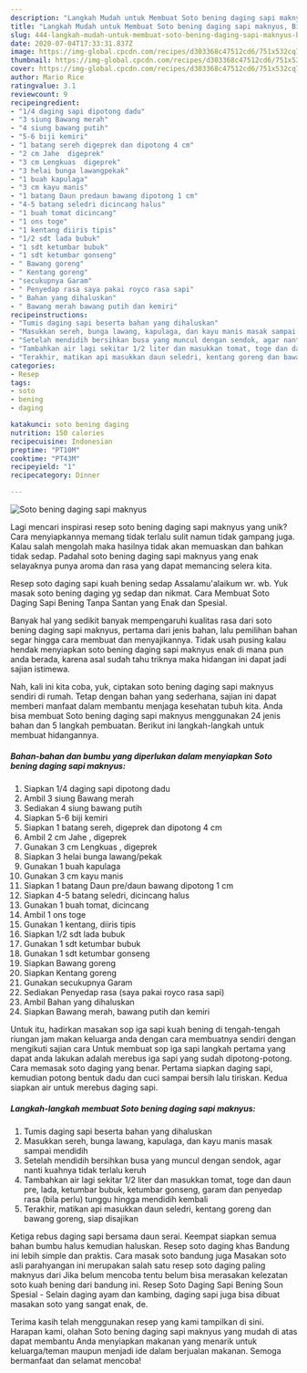 ```yaml
---
description: "Langkah Mudah untuk Membuat Soto bening daging sapi maknyus, Bikin Ngiler"
title: "Langkah Mudah untuk Membuat Soto bening daging sapi maknyus, Bikin Ngiler"
slug: 444-langkah-mudah-untuk-membuat-soto-bening-daging-sapi-maknyus-bikin-ngiler
date: 2020-07-04T17:33:31.837Z
image: https://img-global.cpcdn.com/recipes/d303368c47512cd6/751x532cq70/soto-bening-daging-sapi-maknyus-foto-resep-utama.jpg
thumbnail: https://img-global.cpcdn.com/recipes/d303368c47512cd6/751x532cq70/soto-bening-daging-sapi-maknyus-foto-resep-utama.jpg
cover: https://img-global.cpcdn.com/recipes/d303368c47512cd6/751x532cq70/soto-bening-daging-sapi-maknyus-foto-resep-utama.jpg
author: Mario Rice
ratingvalue: 3.1
reviewcount: 9
recipeingredient:
- "1/4 daging sapi dipotong dadu"
- "3 siung Bawang merah"
- "4 siung bawang putih"
- "5-6 biji kemiri"
- "1 batang sereh digeprek dan dipotong 4 cm"
- "2 cm Jahe  digeprek"
- "3 cm Lengkuas  digeprek"
- "3 helai bunga lawangpekak"
- "1 buah kapulaga"
- "3 cm kayu manis"
- "1 batang Daun predaun bawang dipotong 1 cm"
- "4-5 batang seledri dicincang halus"
- "1 buah tomat dicincang"
- "1 ons toge"
- "1 kentang diiris tipis"
- "1/2 sdt lada bubuk"
- "1 sdt ketumbar bubuk"
- "1 sdt ketumbar gonseng"
- " Bawang goreng"
- " Kentang goreng"
- "secukupnya Garam"
- " Penyedap rasa saya pakai royco rasa sapi"
- " Bahan yang dihaluskan"
- " Bawang merah bawang putih dan kemiri"
recipeinstructions:
- "Tumis daging sapi beserta bahan yang dihaluskan"
- "Masukkan sereh, bunga lawang, kapulaga, dan kayu manis masak sampai mendidih"
- "Setelah mendidih bersihkan busa yang muncul dengan sendok, agar nanti kuahnya tidak terlalu keruh"
- "Tambahkan air lagi sekitar 1/2 liter dan masukkan tomat, toge dan daun pre, lada, ketumbar bubuk, ketumbar gonseng, garam dan penyedap rasa (bila perlu) tunggu hingga mendidih kembali"
- "Terakhir, matikan api masukkan daun seledri, kentang goreng dan bawang goreng, siap disajikan"
categories:
- Resep
tags:
- soto
- bening
- daging

katakunci: soto bening daging 
nutrition: 150 calories
recipecuisine: Indonesian
preptime: "PT10M"
cooktime: "PT43M"
recipeyield: "1"
recipecategory: Dinner

---
```



![Soto bening daging sapi maknyus](https://img-global.cpcdn.com/recipes/d303368c47512cd6/751x532cq70/soto-bening-daging-sapi-maknyus-foto-resep-utama.jpg)

Lagi mencari inspirasi resep soto bening daging sapi maknyus yang unik? Cara menyiapkannya memang tidak terlalu sulit namun tidak gampang juga. Kalau salah mengolah maka hasilnya tidak akan memuaskan dan bahkan tidak sedap. Padahal soto bening daging sapi maknyus yang enak selayaknya punya aroma dan rasa yang dapat memancing selera kita.

Resep soto daging sapi kuah bening sedap Assalamu&#39;alaikum wr. wb. Yuk masak soto bening daging yg sedap dan nikmat. Cara Membuat Soto Daging Sapi Bening Tanpa Santan yang Enak dan Spesial.

Banyak hal yang sedikit banyak mempengaruhi kualitas rasa dari soto bening daging sapi maknyus, pertama dari jenis bahan, lalu pemilihan bahan segar hingga cara membuat dan menyajikannya. Tidak usah pusing kalau hendak menyiapkan soto bening daging sapi maknyus enak di mana pun anda berada, karena asal sudah tahu triknya maka hidangan ini dapat jadi sajian istimewa.


Nah, kali ini kita coba, yuk, ciptakan soto bening daging sapi maknyus sendiri di rumah. Tetap dengan bahan yang sederhana, sajian ini dapat memberi manfaat dalam membantu menjaga kesehatan tubuh kita. Anda bisa membuat Soto bening daging sapi maknyus menggunakan 24 jenis bahan dan 5 langkah pembuatan. Berikut ini langkah-langkah untuk membuat hidangannya.

<!--inarticleads1-->

##### Bahan-bahan dan bumbu yang diperlukan dalam menyiapkan Soto bening daging sapi maknyus:

1. Siapkan 1/4 daging sapi dipotong dadu
1. Ambil 3 siung Bawang merah
1. Sediakan 4 siung bawang putih
1. Siapkan 5-6 biji kemiri
1. Siapkan 1 batang sereh, digeprek dan dipotong 4 cm
1. Ambil 2 cm Jahe , digeprek
1. Gunakan 3 cm Lengkuas , digeprek
1. Siapkan 3 helai bunga lawang/pekak
1. Gunakan 1 buah kapulaga
1. Gunakan 3 cm kayu manis
1. Siapkan 1 batang Daun pre/daun bawang dipotong 1 cm
1. Siapkan 4-5 batang seledri, dicincang halus
1. Gunakan 1 buah tomat, dicincang
1. Ambil 1 ons toge
1. Gunakan 1 kentang, diiris tipis
1. Siapkan 1/2 sdt lada bubuk
1. Gunakan 1 sdt ketumbar bubuk
1. Gunakan 1 sdt ketumbar gonseng
1. Siapkan  Bawang goreng
1. Siapkan  Kentang goreng
1. Gunakan secukupnya Garam
1. Sediakan  Penyedap rasa (saya pakai royco rasa sapi)
1. Ambil  Bahan yang dihaluskan
1. Siapkan  Bawang merah, bawang putih dan kemiri


Untuk itu, hadirkan masakan sop iga sapi kuah bening di tengah-tengah riungan jam makan keluarga anda dengan cara membuatnya sendiri dengan mengikuti sajian cara Untuk membuat sop iga sapi langkah pertama yang dapat anda lakukan adalah merebus iga sapi yang sudah dipotong-potong. Cara memasak soto daging yang benar. Pertama siapkan daging sapi, kemudian potong bentuk dadu dan cuci sampai bersih lalu tiriskan. Kedua siapkan air untuk merebus daging sapi. 

<!--inarticleads2-->

##### Langkah-langkah membuat Soto bening daging sapi maknyus:

1. Tumis daging sapi beserta bahan yang dihaluskan
1. Masukkan sereh, bunga lawang, kapulaga, dan kayu manis masak sampai mendidih
1. Setelah mendidih bersihkan busa yang muncul dengan sendok, agar nanti kuahnya tidak terlalu keruh
1. Tambahkan air lagi sekitar 1/2 liter dan masukkan tomat, toge dan daun pre, lada, ketumbar bubuk, ketumbar gonseng, garam dan penyedap rasa (bila perlu) tunggu hingga mendidih kembali
1. Terakhir, matikan api masukkan daun seledri, kentang goreng dan bawang goreng, siap disajikan


Ketiga rebus daging sapi bersama daun serai. Keempat siapkan semua bahan bumbu halus kemudian haluskan. Resep soto daging khas Bandung ini lebih simple dan praktis. Cara masak soto bandung juga Masakan soto asli parahyangan ini merupakan salah satu resep soto daging paling maknyus dari Jika belum mencoba tentu belum bisa merasakan kelezatan soto kuah bening dari bandung ini. Resep Soto Daging Sapi Bening Soun Spesial - Selain daging ayam dan kambing, daging sapi juga bisa dibuat masakan soto yang sangat enak, de. 

Terima kasih telah menggunakan resep yang kami tampilkan di sini. Harapan kami, olahan Soto bening daging sapi maknyus yang mudah di atas dapat membantu Anda menyiapkan makanan yang menarik untuk keluarga/teman maupun menjadi ide dalam berjualan makanan. Semoga bermanfaat dan selamat mencoba!
